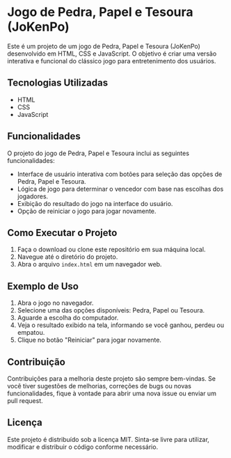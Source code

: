 # Jogo de Pedra, Papel e Tesoura (JoKenPo)

Este é um projeto de um jogo de Pedra, Papel e Tesoura (JoKenPo) desenvolvido em HTML, CSS e JavaScript. O objetivo é criar uma versão interativa e funcional do clássico jogo para entretenimento dos usuários.

## Tecnologias Utilizadas

- HTML
- CSS
- JavaScript

## Funcionalidades

O projeto do jogo de Pedra, Papel e Tesoura inclui as seguintes funcionalidades:

- Interface de usuário interativa com botões para seleção das opções de Pedra, Papel e Tesoura.
- Lógica de jogo para determinar o vencedor com base nas escolhas dos jogadores.
- Exibição do resultado do jogo na interface do usuário.
- Opção de reiniciar o jogo para jogar novamente.

## Como Executar o Projeto

1. Faça o download ou clone este repositório em sua máquina local.
2. Navegue até o diretório do projeto.
3. Abra o arquivo `index.html` em um navegador web.

## Exemplo de Uso

1. Abra o jogo no navegador.
2. Selecione uma das opções disponíveis: Pedra, Papel ou Tesoura.
3. Aguarde a escolha do computador.
4. Veja o resultado exibido na tela, informando se você ganhou, perdeu ou empatou.
5. Clique no botão "Reiniciar" para jogar novamente.

## Contribuição

Contribuições para a melhoria deste projeto são sempre bem-vindas. Se você tiver sugestões de melhorias, correções de bugs ou novas funcionalidades, fique à vontade para abrir uma nova issue ou enviar um pull request.

## Licença

Este projeto é distribuído sob a licença MIT. Sinta-se livre para utilizar, modificar e distribuir o código conforme necessário.
